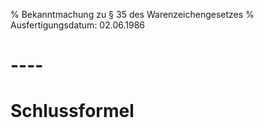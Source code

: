 % Bekanntmachung zu § 35 des Warenzeichengesetzes
% Ausfertigungsdatum: 02.06.1986
 
# ----

# Schlussformel
